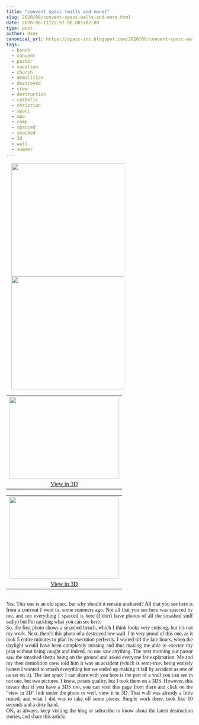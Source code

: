 ```yaml
---
title: "convent spacc (walls and more)"
slug: 2020/06/convent-spacc-walls-and-more.html
date: 2020-06-11T22:57:00.001+02:00
type: post
author: User
canonical_url: https://spacc-inc.blogspot.com/2020/06/convent-spacc-walls-and-more.html
tags: 
  - bench
  - convent
  - pastor
  - vacation
  - church
  - demolition
  - destroyed
  - crew
  - destruction
  - catholic
  - christian
  - spacc
  - mpo
  - camp
  - spacced
  - smashed
  - 3d
  - wall
  - summer
---
```


<div class="separator" style="clear: both; text-align: justify;"><span style="font-family: verdana;"><a href="https://blogger.googleusercontent.com/img/b/R29vZ2xl/AVvXsEj7EaI-Uq_jk1qz6BFu_oFWSHC8RFlasZuV0FmeUvDVYWlaQTs7fbPeCLLdSjkwyjvuspdwvgv7T9gTBkgzdktcRNo9nkFGUEpXrA1tiMe2VbTS5y9COxFZNNtLu9_PdHoC4Rrsrv-LIw-J/s900/0c7bd25a1452168bd89fe1d70e5fe5e4.jpg" style="margin-left: 1em; margin-right: 1em;"><img border="0" data-original-height="900" data-original-width="900" height="305" src="https://blogger.googleusercontent.com/img/b/R29vZ2xl/AVvXsEj7EaI-Uq_jk1qz6BFu_oFWSHC8RFlasZuV0FmeUvDVYWlaQTs7fbPeCLLdSjkwyjvuspdwvgv7T9gTBkgzdktcRNo9nkFGUEpXrA1tiMe2VbTS5y9COxFZNNtLu9_PdHoC4Rrsrv-LIw-J/w320-h320/0c7bd25a1452168bd89fe1d70e5fe5e4.jpg" width="305" /></a><a href="https://blogger.googleusercontent.com/img/b/R29vZ2xl/AVvXsEiNxdINVFm89jTJbnooFZW4PgigtmsiZzgyBDEW4VrCGCNvEIFdo7dg93TIiQaxAMdTed8IZYyszHYn8gfCAox8NW9Z1q5Voks1SqnaQTvmWOEzGMbi8mhqnHH25AX5w4jWy7-wsrdKZ6AN/s900/b7ed1c7c14fbb9938ee1a00241d463e4.jpg" style="margin-left: 1em; margin-right: 1em;"><img border="0" data-original-height="900" data-original-width="900" height="305" src="https://blogger.googleusercontent.com/img/b/R29vZ2xl/AVvXsEiNxdINVFm89jTJbnooFZW4PgigtmsiZzgyBDEW4VrCGCNvEIFdo7dg93TIiQaxAMdTed8IZYyszHYn8gfCAox8NW9Z1q5Voks1SqnaQTvmWOEzGMbi8mhqnHH25AX5w4jWy7-wsrdKZ6AN/w320-h320/b7ed1c7c14fbb9938ee1a00241d463e4.jpg" width="305" /><br /></a></span></div><table align="center" cellpadding="0" cellspacing="0" class="tr-caption-container" style="margin-left: auto; margin-right: auto;"><tbody><tr><td style="text-align: center;"><span style="font-family: verdana;"><img border="0" data-original-height="480" data-original-width="640" height="222" src="https://blogger.googleusercontent.com/img/b/R29vZ2xl/AVvXsEjJsOMHP03JvAmE_qNgUBrqCHmd5Y5b4Qhu7aJR9G8wQme71uYOWW4WdsNb-5fZGb1_zFfxH5SslgCF0w7MDksOL6PsdSdD50pmXxJD3JyJFh4Ax3gPAXZpOsAmrF99gdEqRiwWXqGpu940/s320/HNI_0011.JPG" style="margin-left: auto; margin-right: auto;" width="297" /></span></td></tr><tr><td class="tr-caption" style="text-align: center;"><span style="font-family: verdana;"><a href="https://github.com/andrigamerita/external-content-kek/raw/master/spacc-inc/HNI_0011.MPO">View in 3D</a><br /></span></td></tr></tbody></table><table align="center" cellpadding="0" cellspacing="0" class="tr-caption-container" style="margin-left: auto; margin-right: auto;"><tbody><tr><td style="text-align: center;"><span style="font-family: verdana;"><a href="https://blogger.googleusercontent.com/img/b/R29vZ2xl/AVvXsEh8TzpQfQKLl0K6wQbn6D2P2NKHxXEvEk3mgfFLRbwP8yG8MBVuDuKJXYYUGIYEwsBFT47hXXn8aBdli0aBRbTISXL56yTShnCQHi3zFjFwt4cA6z_1KOKwacloQr-6PG1RlpL9hyphenhyphenXhQz9r/s640/HNI_0012.JPG" style="margin-left: auto; margin-right: auto;"><img border="0" data-original-height="480" data-original-width="640" height="222" src="https://blogger.googleusercontent.com/img/b/R29vZ2xl/AVvXsEh8TzpQfQKLl0K6wQbn6D2P2NKHxXEvEk3mgfFLRbwP8yG8MBVuDuKJXYYUGIYEwsBFT47hXXn8aBdli0aBRbTISXL56yTShnCQHi3zFjFwt4cA6z_1KOKwacloQr-6PG1RlpL9hyphenhyphenXhQz9r/s320/HNI_0012.JPG" width="297" /></a></span></td></tr><tr><td class="tr-caption" style="text-align: center;"><span style="font-family: verdana;"><a href="https://github.com/andrigamerita/external-content-kek/raw/master/spacc-inc/HNI_0012.MPO">View in 3D</a></span></td></tr></tbody></table><div class="separator" style="clear: both; text-align: justify;"><span style="font-family: verdana;"><br /></span></div><div class="separator" style="clear: both; text-align: justify;"><span style="font-family: verdana;">Yes. This one is an old spacc, but why should it remain unshared? All that you see here is from a convent I went to, some summers ago. Not all that you see here was spacced by me, and not everything I spacced is here (I don't have photos of all the smashed stuff sadly) but I'm tackling what you can see here.</span></div><div class="separator" style="clear: both; text-align: justify;"><span style="font-family: verdana;">So, the first photo shows a smashed bench, which I think looks very entising, but it's not my work. Next, there's this photo of a destroyed low wall. I'm very proud of this one, as it took 5 entire minutes to plan its execution perfectly. I waited till the late hours, when the daylight would have been completely missing and thus making me able to execute my plan without being caught and indeed, no one saw anything. The next morning our pastor saw the smashed shettu being on the ground and asked everyone for explanation. Me and my then demolition crew told him it was an accident (which is semi-true, being entirely honest I wanted to smash everything but we ended up making it fall by accident as one of us sat on it). The last spacc I can share with you here is the part of a wall you can see in not one, but two pictures. I know, potato quality, but I took them on a 3DS. However, this means that if you have a 3DS too, you can visit this page from there and click on the "view in 3D" link under the photo to well, view it in 3D. That wall was already a little ruined, and what I did was to take off some pieces. Simple work there, took like 10 seconds and a dirty hand.</span></div><div class="separator" style="clear: both; text-align: justify;"><span style="font-family: verdana;">OK, as always, keep visiting the blog or subscribe to know about the latest destruction stories, and share this article.<br /></span></div>

